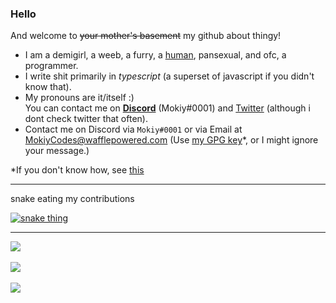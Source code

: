 <!--
### Hi there 👋
I'm 0J3, and I do code and sh\*t i guess?

- 🌱 I’m currently learning how to somehow fit my addiction for anime in here and confess that I'm a weeb. Oh wait I just did...
- 💬 Ask me about Node.JS I guess? Well that or anime
- 📫 How to reach me: 0J3#0001 on Discord or gh.contactme@wafflepowered.com
- 😄 Pronouns: Preferably either they/them, or she/her, but I don't care that much
- ⚡ Fun fact: I have been coding since I was 5, joined github on my first account in 2016, and have a total of 629 local repos at the time of writing (and more non-local ones here). These repos count a total of 7GB of files (exclusive dependencies)
- ⚡ Fun fact 2: [https://github.com/0J3-2/](https://github.com/0J3-2/?ref=0J3) is where I put the rest of my things that don't really belong here, ie the [Aurora](https://github.com/0J3-2/Aurora) theme that I now maintain.


<!--
**0J3/0J3** is a ✨ _special_ ✨ repository because its `README.md` (this file) appears on your GitHub profile.

Here are some ideas to get you started:

- 🔭 I’m currently working on ...
- 🌱 I’m currently learning ...
- 👯 I’m looking to collaborate on ...
- 🤔 I’m looking for help with ...
- 💬 Ask me about ...
- 📫 How to reach me: ...
- 😄 Pronouns: ...
- ⚡ Fun fact: ...
-->

### Hello
And welcome to ~~your mother's basement~~ my github about thingy!

- I am a demigirl, a weeb, a furry, a [human](//plrv3.nora.lgbt/), pansexual, and ofc, a programmer.
- I write shit primarily in *typescript* (a superset of javascript if you didn't know that).<br/>
- My pronouns are it/itself :)<br/>
You can contact me on **[Discord](https://nora.lgbt/goto/discord:/users/596425713347723269)** (Mokiy#0001) and [Twitter](https://twitter.com/0J3_3) (although i dont check twitter that often).
- Contact me on Discord via `Mokiy#0001` or via Email at [MokiyCodes@wafflepowered.com](mailto:MokiyCodes@wafflepowered.com?subject=Untitled&body=) (Use [my GPG key](https://mokiycodes.github.io/MokiyCodes/Key.txt)\*, or I might ignore your message.)

\*If you don't know how, see [this](https://mokiycodes.github.io/MokiyCodes/PGP/)
<hr/>
snake eating my contributions<br/>

[![snake thing](https://mokiycodes.github.io/snk-img/github-contribution-grid-snake.svg)](https://mokiycodes.github.io/snk)
<hr/>

<div style="display:block">
  <a href="https://lanyard.mokiy.cc/api/596425713347723269?bg=linear-gradient(45deg,%231a1b27,%2333354d)&border=1px%20solid%20%231a1b27&width=412&height=220&idleMessage=My%20RPC%20is%20disabled." target="_blank">
    <img style="display:block" src="https://lanyard.mokiy.cc/api/596425713347723269?bg=linear-gradient(45deg,%231a1b27,%2333354d)&border=1px%20solid%20%231a1b27&width=412&height=220&idleMessage=My%20RPC%20is%20disabled." />
  </a>
  <br/>
  <img style="display:block" src="https://github-readme-stats.vercel.app/api?username=MokiyCodes&show_icons=true&theme=tokyonight&hide_border=true&locale=en&count_private=true&include_all_commits=true" />
  <br/>
  <img style="display:block" src="https://github-readme-stats.vercel.app/api/top-langs?username=MokiyCodes&show_icons=true&theme=tokyonight&hide_border=true&locale=en&layout=compact&count_private=true&include_all_commits=true" />
</div>

<!--
👋 Hi, I’m @MokiyCodes (Previously [@0J3](https://github.com/0J3))

- 👀 I’m interested in Programming
- 🌱 I’m currently learning WPF
- 💞️ I’m looking to collaborate on Disukabā, an immersive game engine im working on
- 📫 Contact me on Discord via `Mokiy#0001`
-->

<!---
MokiyCodes/MokiyCodes is a ✨ special ✨ repository because its `README.md` (this file) appears on your GitHub profile.
You can click the Preview link to take a look at your changes.
--->
